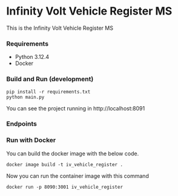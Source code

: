 # Infinity Volt Vehicle Register MS

This is the Infinity Volt Vehicle Register MS

### Requirements ###
* Python 3.12.4
* Docker

### Build and Run (development) ###
```shell
pip install -r requirements.txt
python main.py
```
You can see the project running in http://localhost:8091

### Endpoints ###


### Run with Docker ###
You can build the docker image with the below code.

```shell
docker image build -t iv_vehicle_register .
```

Now you can run the container image with this command
```shell
docker run -p 8090:3001 iv_vehicle_register 
```
